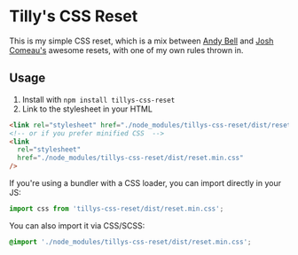 # Tilly's CSS Reset

This is my simple CSS reset, which is a mix between [Andy Bell](https://piccalil.li/blog/a-modern-css-reset/) and [Josh Comeau's](https://www.joshwcomeau.com/css/custom-css-reset/) awesome resets, with one of my own rules thrown in.

## Usage

1. Install with `npm install tillys-css-reset`
2. Link to the stylesheet in your HTML

```html
<link rel="stylesheet" href="./node_modules/tillys-css-reset/dist/reset.css" />
<!-- or if you prefer minified CSS  -->
<link
  rel="stylesheet"
  href="./node_modules/tillys-css-reset/dist/reset.min.css"
/>
```

If you're using a bundler with a CSS loader, you can import directly in your JS:

```js
import css from 'tillys-css-reset/dist/reset.min.css';
```

You can also import it via CSS/SCSS:

```css
@import './node_modules/tillys-css-reset/dist/reset.min.css';
```
